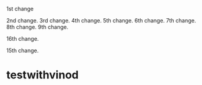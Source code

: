 1st change

2nd change.
3rd change.
4th change.
5th change.
6th change.
7th change.
8th change.
9th change.

16th change.

15th change.
# testwithvinod
